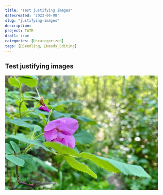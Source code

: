 ```yaml
---
title: "Test justifying images"
datecreated: '2023-06-08'
slug: "justifying-images"
description: 
project: TWTR
draft: true
categories: [Uncategorized]
tags: [🌱Seedling, 🧹Needs_Editing]
---
```

## Test justifying images
![](notes/images/IMG_0863.jpeg#right50)